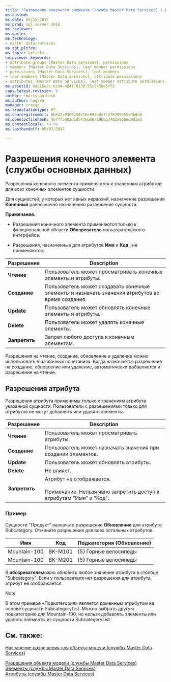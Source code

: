 ```yaml
---
title: "Разрешения конечного элемента (службы Master Data Services) | Документы Майкрософт"
ms.custom: 
ms.date: 03/15/2017
ms.prod: sql-server-2016
ms.reviewer: 
ms.suite: 
ms.technology:
- master-data-services
ms.tgt_pltfrm: 
ms.topic: article
helpviewer_keywords:
- attribute groups [Master Data Services], permissions
- members [Master Data Services], leaf member permissions
- permissions [Master Data Services], leaf members
- leaf members [Master Data Services], attribute permissions
- attributes [Master Data Services], leaf member attribute permissions
ms.assetid: bde16e8c-bcd4-4041-8130-55c5450e5f72
caps.latest.revision: 9
author: smartysanthosh
ms.author: nagavo
manager: craigg
ms.translationtype: HT
ms.sourcegitcommit: 0b832a9306244210e693bde7c476269455e9b6d8
ms.openlocfilehash: 4b7ff5003d1d54d6668719b527402591bed9d1e2
ms.contentlocale: ru-ru
ms.lasthandoff: 09/07/2017

---
```

# <a name="leaf-permissions-master-data-services"></a>Разрешения конечного элемента (службы основных данных)
  Разрешения конечного элемента применяются к значениям атрибутов для всех конечных элементов сущности.  
  
 Для сущностей, у которых нет явных иерархий, назначение разрешения **Конечный** равнозначно назначению разрешения сущности.  
  
 **Примечания.**  
  
-   Разрешения конечного элемента применяются только к функциональной области **Обозреватель** пользовательского интерфейса.  
  
-   Разрешения, назначенные для атрибутов **Имя** и **Код** , не применяются.  
  
|Разрешение|Description|  
|----------------|-----------------|  
|**Чтение**|Пользователь может просматривать конечные элементы и атрибуты.|  
|**Создание**|Пользователь может создавать конечные элементы и назначать значения атрибутов во время создания.|  
|**Update**|Пользователь может обновлять конечные элементы и атрибуты.|  
|**Delete**|Пользователь может удалять конечные элементы.|  
|**Запретить**|Запрет любого доступа к конечным элементам.|  
  
 Разрешения на чтение, создание, обновление и удаление можно использовать в различных сочетаниях. Когда назначается разрешение на создание, обновление или удаление, автоматически добавляется и разрешение на чтение.  
  
## <a name="attribute-permissions"></a>Разрешения атрибута  
 Разрешения атрибута применимы только к значениям атрибута указанной сущности. Пользователи с разрешениями только для атрибутов не могут добавлять или удалять элементы.  
  
|Разрешение|Description|  
|----------------|-----------------|  
|**Чтение**|Пользователь может просматривать атрибуты.|  
|**Создание**|Пользователь может назначать значения при создании элементов.|  
|**Update**|Пользователь может обновлять атрибуты.|  
|**Delete**|Не влияет.|  
|**Запретить**|Атрибут не отображается.<br /><br /> Примечание. Нельзя явно запретить доступ к атрибутам "Имя" и "Код".|  
  
### <a name="example"></a>Пример  
 Сущности "Продукт" назначьте разрешение **Обновление** для атрибута Subcategory. Отмените разрешения для всех остальных атрибутов.  
  
|Имя|Код|Подкатегория (Обновление)|  
|----------|----------|----------------------------|  
|Mountain-100|BK-M101|{5} Горные велосипеды|  
|Mountain-100|BK-M201|{5} Горные велосипеды|  
  
 В **обозревателе**можно обновить любое значение атрибута в столбце "Subcategory". Если у пользователя нет разрешения для атрибута, атрибут не отображается.  
  
> [!NOTE]  
>  В этом примере «Подкатегория» является доменным атрибутом на основе сущности SubcategoryList. Можно выбрать другую подкатегорию для Mountain-100, но нельзя добавлять элементы или удалять элементы из сущности SubcategoryList.  
  
## <a name="see-also"></a>См. также:  
 [Назначение разрешения для объекта модели (службы Master Data Services)](../master-data-services/assign-model-object-permissions-master-data-services.md)   
    
 [Разрешения объекта модели (службы Master Data Services)](../master-data-services/model-object-permissions-master-data-services.md)   
 [Элементы (службы Master Data Services)](../master-data-services/members-master-data-services.md)   
 [Атрибуты (службы Master Data Services)](../master-data-services/attributes-master-data-services.md)  
  
  


